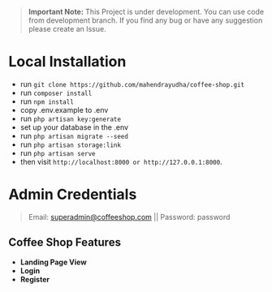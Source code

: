 > **Important Note:** This Project is under development. You can use code from development branch. If you find any bug or have any suggestion please create an Issue.

# Local Installation

- run `` git clone https://github.com/mahendrayudha/coffee-shop.git ``
- run ``composer install `` 
- run `` npm install ``
- copy .env.example to .env
- run `` php artisan key:generate ``
- set up your database in the .env
- run `` php artisan migrate --seed ``
- run `` php artisan storage:link ``
- run `` php artisan serve ``
- then visit `` http://localhost:8000 or http://127.0.0.1:8000 ``.

# Admin Credentials
> Email: superadmin@coffeeshop.com || Password: password

## Coffee Shop Features

- **Landing Page View**
- **Login**
- **Register**